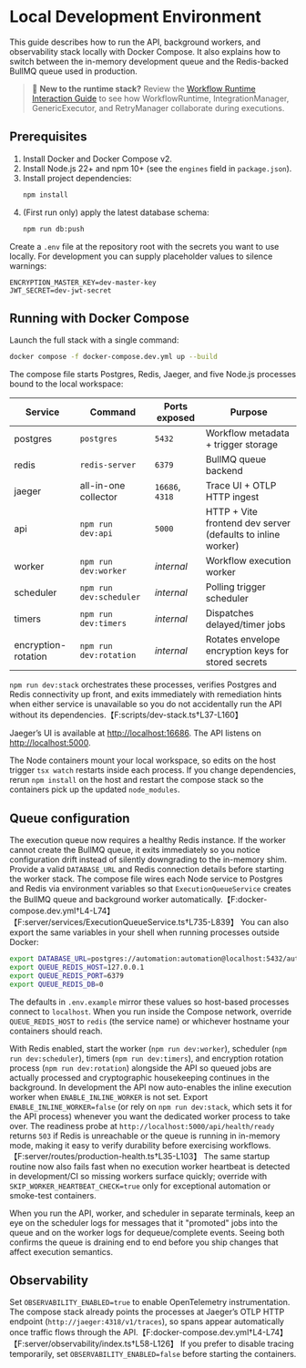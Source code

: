 # Local Development Environment

This guide describes how to run the API, background workers, and observability stack locally with Docker Compose. It also explains how to switch between the in-memory development queue and the Redis-backed BullMQ queue used in production.

> 📘 **New to the runtime stack?** Review the [Workflow Runtime Interaction Guide](../architecture/workflow-runtime-interactions.md) to see how WorkflowRuntime, IntegrationManager, GenericExecutor, and RetryManager collaborate during executions.

## Prerequisites

1. Install Docker and Docker Compose v2.
2. Install Node.js 22+ and npm 10+ (see the `engines` field in `package.json`).
3. Install project dependencies:
   ```bash
   npm install
   ```
4. (First run only) apply the latest database schema:
   ```bash
   npm run db:push
   ```

Create a `.env` file at the repository root with the secrets you want to use locally. For development you can supply placeholder values to silence warnings:

```env
ENCRYPTION_MASTER_KEY=dev-master-key
JWT_SECRET=dev-jwt-secret
```

## Running with Docker Compose

Launch the full stack with a single command:

```bash
docker compose -f docker-compose.dev.yml up --build
```

The compose file starts Postgres, Redis, Jaeger, and five Node.js processes bound to the local workspace:

| Service    | Command                | Ports exposed | Purpose |
| ---------- | --------------------- | ------------- | ------- |
| postgres   | `postgres`             | `5432`        | Workflow metadata + trigger storage |
| redis      | `redis-server`         | `6379`        | BullMQ queue backend |
| jaeger     | all-in-one collector   | `16686`, `4318` | Trace UI + OTLP HTTP ingest |
| api        | `npm run dev:api`      | `5000`        | HTTP + Vite frontend dev server (defaults to inline worker) |
| worker     | `npm run dev:worker`   | _internal_    | Workflow execution worker |
| scheduler  | `npm run dev:scheduler`| _internal_    | Polling trigger scheduler |
| timers     | `npm run dev:timers`   | _internal_    | Dispatches delayed/timer jobs |
| encryption-rotation | `npm run dev:rotation` | _internal_ | Rotates envelope encryption keys for stored secrets |

`npm run dev:stack` orchestrates these processes, verifies Postgres and Redis connectivity up front, and exits immediately with remediation hints when either service is unavailable so you do not accidentally run the API without its dependencies.【F:scripts/dev-stack.ts†L37-L160】

Jaeger’s UI is available at [http://localhost:16686](http://localhost:16686). The API listens on [http://localhost:5000](http://localhost:5000).

The Node containers mount your local workspace, so edits on the host trigger `tsx watch` restarts inside each process. If you change dependencies, rerun `npm install` on the host and restart the compose stack so the containers pick up the updated `node_modules`.

## Queue configuration

The execution queue now requires a healthy Redis instance. If the worker cannot create the BullMQ queue, it exits immediately so you notice configuration drift instead of silently downgrading to the in-memory shim. Provide a valid `DATABASE_URL` and Redis connection details before starting the worker stack. The compose file wires each Node service to Postgres and Redis via environment variables so that `ExecutionQueueService` creates the BullMQ queue and background worker automatically.【F:docker-compose.dev.yml†L4-L74】【F:server/services/ExecutionQueueService.ts†L735-L839】 You can also export the same variables in your shell when running processes outside Docker:

```bash
export DATABASE_URL=postgres://automation:automation@localhost:5432/automation
export QUEUE_REDIS_HOST=127.0.0.1
export QUEUE_REDIS_PORT=6379
export QUEUE_REDIS_DB=0
```

The defaults in `.env.example` mirror these values so host-based processes connect to `localhost`. When you run inside the Compose network, override `QUEUE_REDIS_HOST` to `redis` (the service name) or whichever hostname your containers should reach.

With Redis enabled, start the worker (`npm run dev:worker`), scheduler (`npm run dev:scheduler`), timers (`npm run dev:timers`), and encryption rotation process (`npm run dev:rotation`) alongside the API so queued jobs are actually processed and cryptographic housekeeping continues in the background. In development the API now auto-enables the inline execution worker when `ENABLE_INLINE_WORKER` is not set. Export `ENABLE_INLINE_WORKER=false` (or rely on `npm run dev:stack`, which sets it for the API process) whenever you want the dedicated worker process to take over. The readiness probe at `http://localhost:5000/api/health/ready` returns `503` if Redis is unreachable or the queue is running in in-memory mode, making it easy to verify durability before exercising workflows.【F:server/routes/production-health.ts†L35-L103】 The same startup routine now also fails fast when no execution worker heartbeat is detected in development/CI so missing workers surface quickly; override with `SKIP_WORKER_HEARTBEAT_CHECK=true` only for exceptional automation or smoke-test containers.

When you run the API, worker, and scheduler in separate terminals, keep an eye on the scheduler logs for messages that it "promoted" jobs into the queue and on the worker logs for dequeue/complete events. Seeing both confirms the queue is draining end to end before you ship changes that affect execution semantics.

## Observability

Set `OBSERVABILITY_ENABLED=true` to enable OpenTelemetry instrumentation. The compose stack already points the processes at Jaeger’s OTLP HTTP endpoint (`http://jaeger:4318/v1/traces`), so spans appear automatically once traffic flows through the API.【F:docker-compose.dev.yml†L4-L74】【F:server/observability/index.ts†L58-L126】 If you prefer to disable tracing temporarily, set `OBSERVABILITY_ENABLED=false` before starting the containers.
